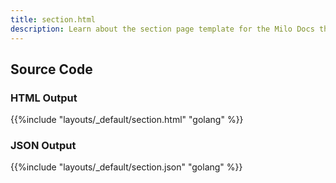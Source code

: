 ```yaml
---
title: section.html
description: Learn about the section page template for the Milo Docs theme.
---
```


## Source Code 

### HTML Output 

{{%include "layouts/_default/section.html" "golang" %}}

### JSON Output 

{{%include "layouts/_default/section.json" "golang" %}}